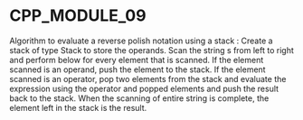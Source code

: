 # CPP_MODULE_09 

Algorithm to evaluate a reverse polish notation using a stack :
Create a stack of type Stack<Integer> to store the operands.
Scan the string s from left to right and perform below for every element that is scanned.
If the element scanned is an operand, push the element to the stack.
If the element scanned is an operator, pop two elements from the stack and evaluate the expression using the operator and popped elements and push the result back to the stack.
When the scanning of entire string is complete, the element left in the stack is the result.